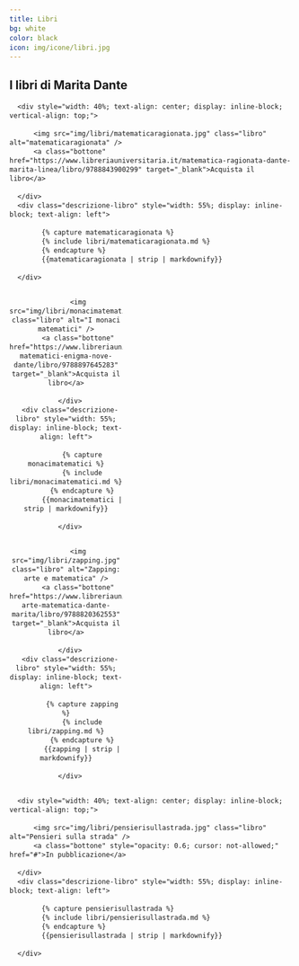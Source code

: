```yaml
---
title: Libri
bg: white
color: black
icon: img/icone/libri.jpg
---
```

## I libri di Marita Dante

<div class="carosello" id="carosello-libri" data-slick='{"slidesToShow": 1, "slidesToScroll": 1, "dots": true, "autoplay": true, "speed": 1000, "autoplaySpeed": 4000}'>

  <div>

      <div style="width: 40%; text-align: center; display: inline-block; vertical-align: top;">

	      <img src="img/libri/matematicaragionata.jpg" class="libro" alt="matematicaragionata" />
	      <a class="bottone" href="https://www.libreriauniversitaria.it/matematica-ragionata-dante-marita-linea/libro/9788843900299" target="_blank">Acquista il libro</a>

      </div>
      <div class="descrizione-libro" style="width: 55%; display: inline-block; text-align: left">

            {% capture matematicaragionata %}
            {% include libri/matematicaragionata.md %}
            {% endcapture %}
            {{matematicaragionata | strip | markdownify}}
      
      </div>

  </div>
  
  <div>
      <div style="width: 40%; text-align: center; display: inline-block; vertical-align: top;">

	      <img src="img/libri/monacimatematici.jpg" class="libro" alt="I monaci matematici" />
	      <a class="bottone" href="https://www.libreriauniversitaria.it/monaci-matematici-enigma-nove-dante/libro/9788897645283" target="_blank">Acquista il libro</a>

      </div>
      <div class="descrizione-libro" style="width: 55%; display: inline-block; text-align: left">

            {% capture monacimatematici %}
            {% include libri/monacimatematici.md %}
            {% endcapture %}
            {{monacimatematici | strip | markdownify}}
      
      </div>
    
  </div>
  
  <div>
      <div style="width: 40%; text-align: center; display: inline-block; vertical-align: top;">

          <img src="img/libri/zapping.jpg" class="libro" alt="Zapping: arte e matematica" />
	      <a class="bottone" href="https://www.libreriauniversitaria.it/zapping-arte-matematica-dante-marita/libro/9788820362553" target="_blank">Acquista il libro</a>

      </div>
      <div class="descrizione-libro" style="width: 55%; display: inline-block; text-align: left">

            {% capture zapping %}
            {% include libri/zapping.md %}
            {% endcapture %}
            {{zapping | strip | markdownify}}
      
      </div>
    
  </div>
  
  <div>
  
      <div style="width: 40%; text-align: center; display: inline-block; vertical-align: top;">

          <img src="img/libri/pensierisullastrada.jpg" class="libro" alt="Pensieri sulla strada" />
	      <a class="bottone" style="opacity: 0.6; cursor: not-allowed;" href="#">In pubblicazione</a>

      </div>
      <div class="descrizione-libro" style="width: 55%; display: inline-block; text-align: left">

            {% capture pensierisullastrada %}
            {% include libri/pensierisullastrada.md %}
            {% endcapture %}
            {{pensierisullastrada | strip | markdownify}}
            
      </div>
    
  </div>
  
</div>
